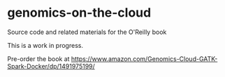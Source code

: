 # genomics-on-the-cloud
Source code and related materials for the O'Reilly book

This is a work in progress. 




Pre-order the book at https://www.amazon.com/Genomics-Cloud-GATK-Spark-Docker/dp/1491975199/